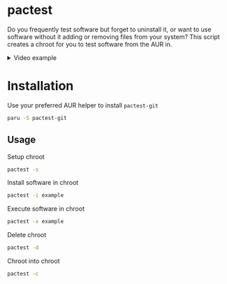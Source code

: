 # pactest

Do you frequently test software but forget to uninstall it, or want to use software without it adding or removing files from your system? This script creates a chroot for you to test software from the AUR in.

<details>
  <summary>Video example</summary>
  
   ![](https://github.com/MCotocel/pactest/blob/main/pactest.mp4)
   
</details>

# Installation

Use your preferred AUR helper to install `pactest-git`

```sh
paru -S pactest-git
```

## Usage

Setup chroot

```sh
pactest -s
```

Install software in chroot

```sh
pactest -i example
```

Execute software in chroot

```sh
pactest -x example
```

Delete chroot

```sh
pactest -d
```

Chroot into chroot

```sh
pactest -c
```
